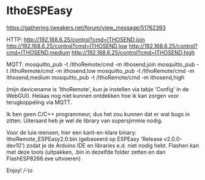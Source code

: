 # IthoESPEasy

https://gathering.tweakers.net/forum/view_message/51762393

HTTP:
http://192.168.6.25/control?cmd=ITHOSEND,join
http://192.168.6.25/control?cmd=ITHOSEND,low
http://192.168.6.25/control?cmd=ITHOSEND,medium
http://192.168.6.25/control?cmd=ITHOSEND,high

MQTT:
mosquitto_pub -t /IthoRemote/cmd -m ithosend,join
mosquitto_pub -t /IthoRemote/cmd -m ithosend,low
mosquitto_pub -t /IthoRemote/cmd -m ithosend,medium
mosquitto_pub -t /IthoRemote/cmd -m ithosend,high

(mijn devicename is 'IthoRemote', kun je instellen via tabje 'Config' in de WebGUI).
Helaas nog niet kunnen ontdekken hoe ik kan zorgen voor terugkoppeling via MQTT.

Ik ben geen C/C++ programmeur, dus het zou kunnen dat er wat bugs in zitten. Uiteraard heb je wel de library van supersjimmie nodig.

Voor de luie mensen, hier een kant-en-klare binary: IthoRemote_ESPEasy2.0.bin (gebaseerd op ESPEasy 'Release v2.0.0-dev10') zodat je de Arduino IDE en libraries e.d. niet nodig hebt. Flashen kan met deze tools (uitpakken, .bin in dezelfde folder zetten en dan FlashESP8266.exe uitvoeren)

Enjoy! _/-\o_
